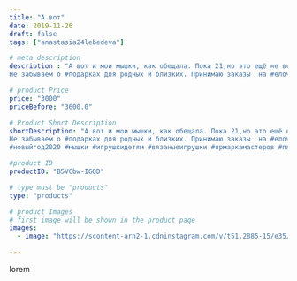 ```yaml
---
title: "А вот"
date: 2019-11-26
draft: false
tags: ["anastasia24lebedeva"]

# meta description
description : "А вот и мои мышки, как обещала. Пока 21,но это ещё не все, 😉 ёлочки и мышки на брони.
Не забываем о #подарках для родных и близких. Принимаю заказы  на #елочные"

# product Price
price: "3000"
priceBefore: "3600.0"

# Product Short Description
shortDescription: "А вот и мои мышки, как обещала. Пока 21,но это ещё не все, 😉 ёлочки и мышки на брони.
Не забываем о #подарках для родных и близких. Принимаю заказы  на #елочныеигрушки до 5 декабря💋
#новыйгод2020 #мышки #игрушкидетям #вязаныеигрушки #ярмаркамастеров #плюшики"

#product ID
productID: "B5VCbw-IGOD"

# type must be "products"
type: "products"

# product Images
# first image will be shown in the product page
images:
  - image: "https://scontent-arn2-1.cdninstagram.com/v/t51.2885-15/e35/72648476_185711069218406_710219577425617011_n.jpg?se=7&tp=1&_nc_ht=scontent-arn2-1.cdninstagram.com&_nc_cat=102&_nc_ohc=WEuxo1c3sjoAX-t34CU&ccb=7-4&oh=92c3e4b205ffe3939302eb5e4519f214&oe=60822BD4&ig_cache_key=MjE4NTY2Mzg5ODI1OTA1NTQ5MQ%3D%3D.2-ccb7-4"

---
```

lorem
